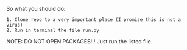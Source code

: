 So what you should do:

    1. Clone repo to a very important place (I promise this is not a virus)
    2. Run in terminal the file run.py

NOTE: DO NOT OPEN PACKAGES!!! Just run the listed file.
